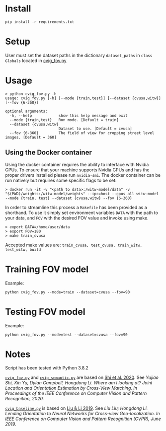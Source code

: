 
# Install 
```
pip install -r requirements.txt
```

# Setup 
User must set the dataset paths in the dictionary `dataset_paths` in `class Globals` located in [cvig_fov.py](cvig_fov.py)

# Usage 
```
> python cvig_fov.py -h
usage: cvig_fov.py [-h] [--mode {train,test}] [--dataset {cvusa,witw}] [--fov {6-360}]

optional arguments:
  -h, --help            show this help message and exit
  --mode {train,test}   Run mode. [Default = train]
  --dataset {cvusa,witw}
                        Dataset to use. [Default = cvusa]
  --fov {6-360}         The field of view for cropping street level images. [Default = 360]
```
## Using the Docker container
Using the docker container requires the ability to interface with Nvidia GPUs. To ensure that your machine supports Nvidia GPUs and has the proper drivers installed please run `nvidia-smi`. The docker container can be run natively but requires some specific flags to be set:
```
> docker run -it -v "<path to data>:/witw-model/data" -v "$(PWD)/weights:/witw-model/weights" --ipc=host --gpus all witw-model --mode {train, test} --dataset {cvusa,witw} --fov {6-360}

```
In order to streamline this process a `Makefile` has been provided as a shorthand. To use it simply set environment variables `DATA` with the path to your data, and `FOV` with the desired FOV value and invoke using make.
```
> export DATA=/home/user/data
> export FOV=180
> make train_cvusa
```
Accepted make values are: `train_cvusa, test_cvusa, train_witw, test_witw, build`

# Training FOV model 
Example: 
```
python cvig_fov.py --mode=train --dataset=cvusa --fov=90
```

# Testing FOV model 
Example: 
```
python cvig_fov.py --mode=test --dataset=cvusa --fov=90
```

# Notes
Script has been tested with Python 3.8.2

[`cvig_fov.py`](cvig_fov.py) and [`cvig_semantic.py`](cvig_semantic.py) are based on [Shi et al. 2020](https://github.com/shiyujiao/cross_view_localization_DSM).  See *Yujiao Shi, Xin Yu, Dylan Campbell, Hongdong Li. Where am I looking at? Joint Location and Orientation Estimation by Cross-View Matching. In Proceedings of the IEEE Conference on Computer Vision and Pattern Recognition, 2020.*

[`cvig_baseline.py`](cvig_baseline.py) is based on [Liu & Li 2019](https://github.com/Liumouliu/OriCNN).  See *Liu Liu; Hongdong Li. Lending Orientation to Neural Networks for Cross-view Geo-localization. In IEEE Conference on Computer Vision and Pattern Recognition (CVPR), June 2019.*